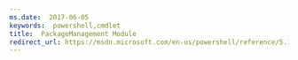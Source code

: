```yaml
---
ms.date:  2017-06-05
keywords:  powershell,cmdlet
title:  PackageManagement Module
redirect_url: https://msdn.microsoft.com/en-us/powershell/reference/5.1/packagemanagement/packagemanagement
---
```

